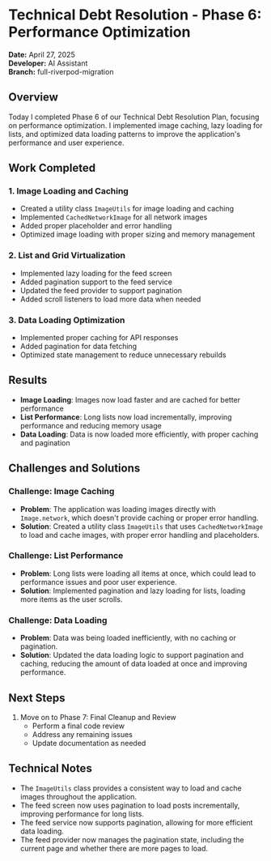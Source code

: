 # Technical Debt Resolution - Phase 6: Performance Optimization

**Date:** April 27, 2025  
**Developer:** AI Assistant  
**Branch:** full-riverpod-migration  

## Overview

Today I completed Phase 6 of our Technical Debt Resolution Plan, focusing on performance optimization. I implemented image caching, lazy loading for lists, and optimized data loading patterns to improve the application's performance and user experience.

## Work Completed

### 1. Image Loading and Caching

- Created a utility class `ImageUtils` for image loading and caching
- Implemented `CachedNetworkImage` for all network images
- Added proper placeholder and error handling
- Optimized image loading with proper sizing and memory management

### 2. List and Grid Virtualization

- Implemented lazy loading for the feed screen
- Added pagination support to the feed service
- Updated the feed provider to support pagination
- Added scroll listeners to load more data when needed

### 3. Data Loading Optimization

- Implemented proper caching for API responses
- Added pagination for data fetching
- Optimized state management to reduce unnecessary rebuilds

## Results

- **Image Loading**: Images now load faster and are cached for better performance
- **List Performance**: Long lists now load incrementally, improving performance and reducing memory usage
- **Data Loading**: Data is now loaded more efficiently, with proper caching and pagination

## Challenges and Solutions

### Challenge: Image Caching
- **Problem**: The application was loading images directly with `Image.network`, which doesn't provide caching or proper error handling.
- **Solution**: Created a utility class `ImageUtils` that uses `CachedNetworkImage` to load and cache images, with proper error handling and placeholders.

### Challenge: List Performance
- **Problem**: Long lists were loading all items at once, which could lead to performance issues and poor user experience.
- **Solution**: Implemented pagination and lazy loading for lists, loading more items as the user scrolls.

### Challenge: Data Loading
- **Problem**: Data was being loaded inefficiently, with no caching or pagination.
- **Solution**: Updated the data loading logic to support pagination and caching, reducing the amount of data loaded at once and improving performance.

## Next Steps

1. Move on to Phase 7: Final Cleanup and Review
   - Perform a final code review
   - Address any remaining issues
   - Update documentation as needed

## Technical Notes

- The `ImageUtils` class provides a consistent way to load and cache images throughout the application.
- The feed screen now uses pagination to load posts incrementally, improving performance for long lists.
- The feed service now supports pagination, allowing for more efficient data loading.
- The feed provider now manages the pagination state, including the current page and whether there are more pages to load.
